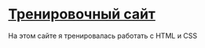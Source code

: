# [Тренировочный сайт](https://lisichka-ju.github.io/HTML/)
На этом сайте я тренировалась работать с HTML и CSS
